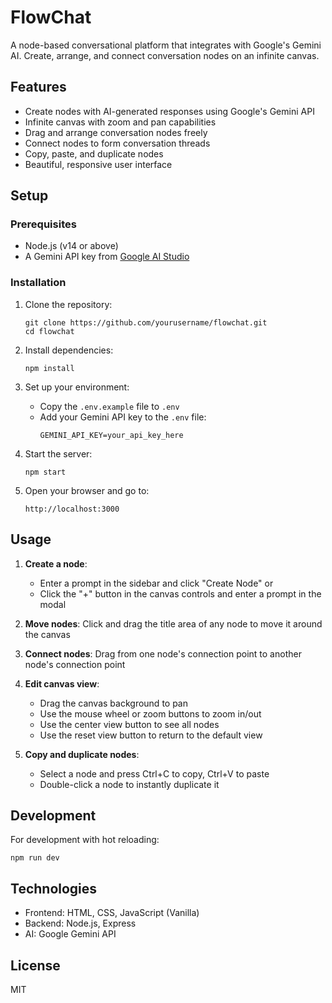 # FlowChat

A node-based conversational platform that integrates with Google's Gemini AI. Create, arrange, and connect conversation nodes on an infinite canvas.

## Features

- Create nodes with AI-generated responses using Google's Gemini API
- Infinite canvas with zoom and pan capabilities
- Drag and arrange conversation nodes freely
- Connect nodes to form conversation threads
- Copy, paste, and duplicate nodes
- Beautiful, responsive user interface

## Setup

### Prerequisites

- Node.js (v14 or above)
- A Gemini API key from [Google AI Studio](https://makersuite.google.com/app/apikey)

### Installation

1. Clone the repository:
   ```
   git clone https://github.com/yourusername/flowchat.git
   cd flowchat
   ```

2. Install dependencies:
   ```
   npm install
   ```

3. Set up your environment:
   - Copy the `.env.example` file to `.env`
   - Add your Gemini API key to the `.env` file:
     ```
     GEMINI_API_KEY=your_api_key_here
     ```

4. Start the server:
   ```
   npm start
   ```

5. Open your browser and go to:
   ```
   http://localhost:3000
   ```

## Usage

1. **Create a node**:
   - Enter a prompt in the sidebar and click "Create Node" or
   - Click the "+" button in the canvas controls and enter a prompt in the modal

2. **Move nodes**: Click and drag the title area of any node to move it around the canvas

3. **Connect nodes**: Drag from one node's connection point to another node's connection point

4. **Edit canvas view**:
   - Drag the canvas background to pan
   - Use the mouse wheel or zoom buttons to zoom in/out
   - Use the center view button to see all nodes
   - Use the reset view button to return to the default view

5. **Copy and duplicate nodes**:
   - Select a node and press Ctrl+C to copy, Ctrl+V to paste
   - Double-click a node to instantly duplicate it

## Development

For development with hot reloading:
```
npm run dev
```

## Technologies

- Frontend: HTML, CSS, JavaScript (Vanilla)
- Backend: Node.js, Express
- AI: Google Gemini API

## License

MIT 